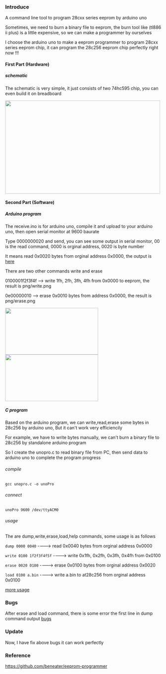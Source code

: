 ### Introduce

A command line tool to program 28cxx series eeprom by arduino uno

Sometimes, we need to burn a binary file to eeprom, the burn tool like (tl886 ii plus) is a little expensive, so we can make a programmer by ourselves

I choose the arduino uno to make a eeprom programmer to program 28cxx series eeprom chip,
it can program the 28c256 eeprom chip perfectly right now !!!

#### First Part (Hardware)

##### schematic

The schematic is very simple, it just consists of two 74hc595 chip, you can even build it on breadboard

<img src="https://github.com/2076625923/arduino-programmer/blob/main/sch/sch.png" width="500" height="300">    

#### Second Part (Software)

##### Arduino program

The receive.ino is for arduino uno, compile it and upload to your arduino uno, then open serial monitor at 9600 baurate

Type 0000000020 and send, you can see some output in serial monitor,  00 is the read command,  0000 is orginal address,  0020 is byte number

It means read 0x0020 bytes from orginal address 0x0000, the output is [here](https://github.com/2076625923/arduino-programmer/blob/main/png/dump.png)

There are two other commands write and erase

0100001f2f3f4f --> write 1fh, 2fh, 3fh, 4fh from 0x0000 to eeprom, the result is png/write.png

0e00000010 --> erase 0x0010 bytes from address 0x0000, the result is png/erase.png

<img src="https://github.com/2076625923/arduino-programmer/blob/main/png/write.png" width="300" height="150">                  <img src="https://github.com/2076625923/arduino-programmer/blob/main/png/erase.png" width="300" height="150">

##### C program

Based on the arduino program, we can write,read,erase some bytes in 28c256 by arduino uno, But it can't work very efficiencily

For example, we have to write bytes manually, we can't burn a binary file to 28c256 by standalone arduino program

So I create the unopro.c to read binary file from PC, then send data to arduino uno to complete the program progress

###### compile
``` gcc unopro.c -o unoPro ```
###### connect
``` unoPro 9600 /dev/ttyACM0 ```
###### usage

The are dump,write,erase,load,help commands, some usage is as follows

``` dump 0000 0040 ```  ----> read 0x0040 bytes from orginal address 0x0000

``` write 0100 1f2f3f4f5f ```  ----> write 0x1fh, 0x2fh, 0x3fh, 0x4fh from 0x0100

``` erase 0020 0100 ```  ----> erase 0x0100 bytes from orginal address 0x0020

``` load 0100 a.bin ```  ----> write a.bin to at28c256 from orginal address 0x0100

[more usage](https://github.com/2076625923/arduino-programmer/blob/main/png/fix.png)

### Bugs

After erase and load command, there is some error the first line in dump command output [bugs](https://github.com/2076625923/arduino-programmer/blob/main//png/bugs.png)

### Update

Now, I have fix above bugs it can work perfectly

### Reference

https://github.com/beneater/eeprom-programmer
